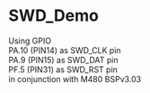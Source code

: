 # SWD_Demo

Using GPIO  
    PA.10 (PIN14) as SWD_CLK pin  
    PA.9  (PIN15) as SWD_DAT pin  
    PF.5  (PIN31) as SWD_RST pin  
in conjunction with M480 BSPv3.03    


